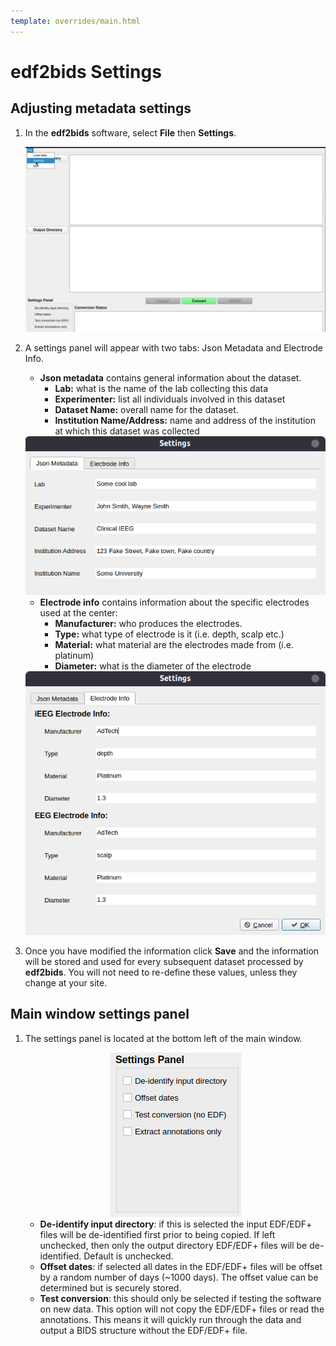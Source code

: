 ```yaml
---
template: overrides/main.html
---
```


# edf2bids Settings

## Adjusting metadata settings

1. In the **edf2bids** software, select **File** then **Settings**.

	<center><img src="../img/metadata_01.png" alt="drawing"/></center>

2. A settings panel will appear with two tabs: Json Metadata and Electrode Info.

	* **Json metadata** contains general information about the dataset.
  	  * **Lab:** what is the name of the lab collecting this data
  	  * **Experimenter:** list all individuals involved in this dataset
  	  * **Dataset Name:** overall name for the dataset.
  	  * **Institution Name/Address:** name and address of the institution at which  this dataset was collected

	<center><img src="../img/metadata_02.png" alt="drawing"/></center>

	* **Electrode info** contains information about the specific electrodes used at the center:
  	  * **Manufacturer:** who produces the electrodes.
  	  * **Type:** what type of electrode is it (i.e. depth, scalp etc.)
  	  * **Material:** what material are the electrodes made from (i.e. platinum)
  	  * **Diameter:** what is the diameter of the electrode

	<center><img src="../img/metadata_03.png" alt="drawing"/></center>

3. Once you have modified the information click **Save** and the information will be stored and used for every subsequent dataset processed by **edf2bids**. You will not need to re-define these values, unless they change at your site.

## Main window settings panel

1. The settings panel is located at the bottom left of the main window.

	<center><img src="../img/main_settings_panel.png" alt="drawing"/></center>

	* **De-identify input directory**: if this is selected the input EDF/EDF+ files will be de-identified first prior to being copied. If left unchecked, then only the output directory EDF/EDF+ files will be de-identified. Default is unchecked.
	* **Offset dates**: if selected all dates in the EDF/EDF+ files will be offset by a random number of days (~1000 days). The offset value can be determined but is securely stored.
	* **Test conversion**: this should only be selected if testing the software on new data. This option will not copy the EDF/EDF+ files or read the annotations. This means it will quickly run through the data and output a BIDS structure without the EDF/EDF+ file.
